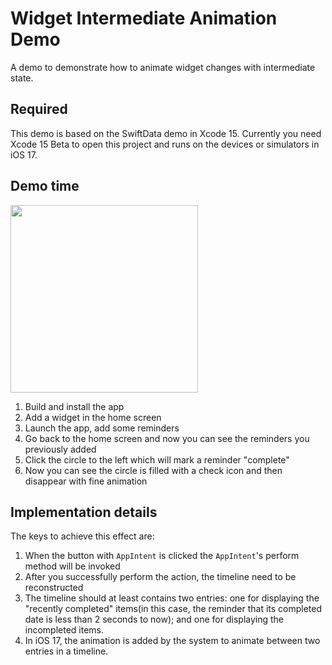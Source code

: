 # Widget Intermediate Animation Demo
A demo to demonstrate how to animate widget changes with intermediate state.

## Required

This demo is based on the SwiftData demo in Xcode 15. Currently you need Xcode 15 Beta to open this project and runs on the devices or simulators in iOS 17.

## Demo time

<img src="https://github.com/JuniperPhoton/WidgetIntermediateAnimation/assets/7578386/32c269ea-339e-49a7-88ac-fe352147b05c" width="300"/>

1. Build and install the app
2. Add a widget in the home screen
3. Launch the app, add some reminders
4. Go back to the home screen and now you can see the reminders you previously added
5. Click the circle to the left which will mark a reminder "complete"
6. Now you can see the circle is filled with a check icon and then disappear with fine animation

## Implementation details

The keys to achieve this effect are:
1. When the button with `AppIntent` is clicked the `AppIntent`'s perform method will be invoked
2. After you successfully perform the action, the timeline need to be reconstructed
3. The timeline should at least contains two entries: one for displaying the "recently completed" items(in this case, the reminder that its completed date is less than 2 seconds to now); and one for displaying the incompleted items.
4. In iOS 17, the animation is added by the system to animate between two entries in a timeline.
